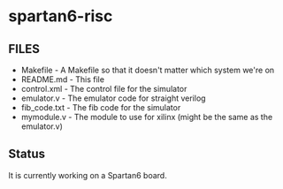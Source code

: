 # spartan6-risc

## FILES
* Makefile - A Makefile so that it doesn't matter which system we're on
* README.md - This file
* control.xml - The control file for the simulator
* emulator.v - The emulator code for straight verilog
* fib_code.txt - The fib code for the simulator
* mymodule.v - The module to use for xilinx (might be the same as the emulator.v)

## Status
It is currently working on a Spartan6 board.
